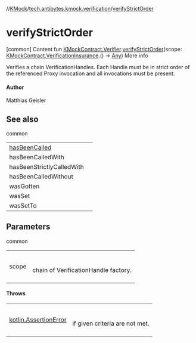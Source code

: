 //[KMock](../../index.md)/[tech.antibytes.kmock.verification](index.md)/[verifyStrictOrder](verify-strict-order.md)



# verifyStrictOrder
[common]
Content
fun [KMockContract.Verifier](../tech.antibytes.kmock/-k-mock-contract/-verifier/index.md).[verifyStrictOrder](verify-strict-order.md)(scope: [KMockContract.VerificationInsurance](../tech.antibytes.kmock/-k-mock-contract/-verification-insurance/index.md).() -> [Any](https://kotlinlang.org/api/latest/jvm/stdlib/kotlin/-any/index.html))
More info


Verifies a chain VerificationHandles. Each Handle must be in strict order of the referenced Proxy invocation and all invocations must be present.



#### Author


Matthias Geisler



## See also

common

| | |
|---|---|
| <a name="tech.antibytes.kmock.verification//verifyStrictOrder/tech.antibytes.kmock.KMockContract.Verifier#kotlin.Function1[tech.antibytes.kmock.KMockContract.VerificationInsurance,kotlin.Any]/PointingToDeclaration/"></a>[hasBeenCalled](has-been-called.md)| <a name="tech.antibytes.kmock.verification//verifyStrictOrder/tech.antibytes.kmock.KMockContract.Verifier#kotlin.Function1[tech.antibytes.kmock.KMockContract.VerificationInsurance,kotlin.Any]/PointingToDeclaration/"></a>|
| <a name="tech.antibytes.kmock.verification//verifyStrictOrder/tech.antibytes.kmock.KMockContract.Verifier#kotlin.Function1[tech.antibytes.kmock.KMockContract.VerificationInsurance,kotlin.Any]/PointingToDeclaration/"></a>hasBeenCalledWith| <a name="tech.antibytes.kmock.verification//verifyStrictOrder/tech.antibytes.kmock.KMockContract.Verifier#kotlin.Function1[tech.antibytes.kmock.KMockContract.VerificationInsurance,kotlin.Any]/PointingToDeclaration/"></a>|
| <a name="tech.antibytes.kmock.verification//verifyStrictOrder/tech.antibytes.kmock.KMockContract.Verifier#kotlin.Function1[tech.antibytes.kmock.KMockContract.VerificationInsurance,kotlin.Any]/PointingToDeclaration/"></a>hasBeenStrictlyCalledWith| <a name="tech.antibytes.kmock.verification//verifyStrictOrder/tech.antibytes.kmock.KMockContract.Verifier#kotlin.Function1[tech.antibytes.kmock.KMockContract.VerificationInsurance,kotlin.Any]/PointingToDeclaration/"></a>|
| <a name="tech.antibytes.kmock.verification//verifyStrictOrder/tech.antibytes.kmock.KMockContract.Verifier#kotlin.Function1[tech.antibytes.kmock.KMockContract.VerificationInsurance,kotlin.Any]/PointingToDeclaration/"></a>hasBeenCalledWithout| <a name="tech.antibytes.kmock.verification//verifyStrictOrder/tech.antibytes.kmock.KMockContract.Verifier#kotlin.Function1[tech.antibytes.kmock.KMockContract.VerificationInsurance,kotlin.Any]/PointingToDeclaration/"></a>|
| <a name="tech.antibytes.kmock.verification//verifyStrictOrder/tech.antibytes.kmock.KMockContract.Verifier#kotlin.Function1[tech.antibytes.kmock.KMockContract.VerificationInsurance,kotlin.Any]/PointingToDeclaration/"></a>wasGotten| <a name="tech.antibytes.kmock.verification//verifyStrictOrder/tech.antibytes.kmock.KMockContract.Verifier#kotlin.Function1[tech.antibytes.kmock.KMockContract.VerificationInsurance,kotlin.Any]/PointingToDeclaration/"></a>|
| <a name="tech.antibytes.kmock.verification//verifyStrictOrder/tech.antibytes.kmock.KMockContract.Verifier#kotlin.Function1[tech.antibytes.kmock.KMockContract.VerificationInsurance,kotlin.Any]/PointingToDeclaration/"></a>wasSet| <a name="tech.antibytes.kmock.verification//verifyStrictOrder/tech.antibytes.kmock.KMockContract.Verifier#kotlin.Function1[tech.antibytes.kmock.KMockContract.VerificationInsurance,kotlin.Any]/PointingToDeclaration/"></a>|
| <a name="tech.antibytes.kmock.verification//verifyStrictOrder/tech.antibytes.kmock.KMockContract.Verifier#kotlin.Function1[tech.antibytes.kmock.KMockContract.VerificationInsurance,kotlin.Any]/PointingToDeclaration/"></a>wasSetTo| <a name="tech.antibytes.kmock.verification//verifyStrictOrder/tech.antibytes.kmock.KMockContract.Verifier#kotlin.Function1[tech.antibytes.kmock.KMockContract.VerificationInsurance,kotlin.Any]/PointingToDeclaration/"></a>|



## Parameters

common

| | |
|---|---|
| <a name="tech.antibytes.kmock.verification//verifyStrictOrder/tech.antibytes.kmock.KMockContract.Verifier#kotlin.Function1[tech.antibytes.kmock.KMockContract.VerificationInsurance,kotlin.Any]/PointingToDeclaration/"></a>scope| <a name="tech.antibytes.kmock.verification//verifyStrictOrder/tech.antibytes.kmock.KMockContract.Verifier#kotlin.Function1[tech.antibytes.kmock.KMockContract.VerificationInsurance,kotlin.Any]/PointingToDeclaration/"></a><br><br>chain of VerificationHandle factory.<br><br>|



#### Throws

| | |
|---|---|
| <a name="tech.antibytes.kmock.verification//verifyStrictOrder/tech.antibytes.kmock.KMockContract.Verifier#kotlin.Function1[tech.antibytes.kmock.KMockContract.VerificationInsurance,kotlin.Any]/PointingToDeclaration/"></a>[kotlin.AssertionError](https://kotlinlang.org/api/latest/jvm/stdlib/kotlin/-assertion-error/index.html)| <a name="tech.antibytes.kmock.verification//verifyStrictOrder/tech.antibytes.kmock.KMockContract.Verifier#kotlin.Function1[tech.antibytes.kmock.KMockContract.VerificationInsurance,kotlin.Any]/PointingToDeclaration/"></a><br><br>if given criteria are not met.<br><br>|
